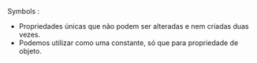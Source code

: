 
Symbols : 

- Propriedades únicas que não podem ser alteradas e nem criadas duas vezes.
- Podemos utilizar como uma constante, só que para propriedade de objeto.
  
